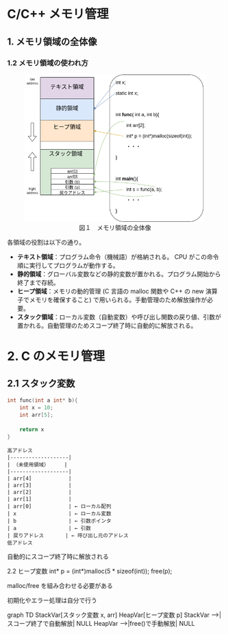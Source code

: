 # C/C++ メモリ管理

## 1. メモリ領域の全体像

### 1.2 メモリ領域の使われ方

 <figure style="text-align:center;">
<img width="500" src="./images/memory_using.drawio.png">
<figcaption>図１　メモリ領域の全体像</figcaption>
</figure>

各領域の役割は以下の通り。

- **テキスト領域**：プログラム命令（機械語）が格納される。 CPU がこの命令順に実行してプログラムが動作する。
- **静的領域**：グローバル変数などの静的変数が置かれる。プログラム開始から終了まで存続。
- **ヒープ領域**：メモリの動的管理 (C 言語の malloc 関数や C++ の new 演算子でメモリを確保すること) で用いられる。手動管理のため解放操作が必要。
- **スタック領域**：ローカル変数（自動変数）や呼び出し関数の戻り値、引数が置かれる。自動管理のためスコープ終了時に自動的に解放される。

# 2. C のメモリ管理

## 2.1 スタック変数

```c
int func(int a int* b){
    int x = 10;
    int arr[5];

    return x
}
```

```
高アドレス
|-------------------|
| （未使用領域）     |
|-------------------|
| arr[4]            |
| arr[3]            |
| arr[2]            |
| arr[1]            |
| arr[0]            | ← ローカル配列
| x                 | ← ローカル変数
| b                 | ← 引数ポインタ
| a                 | ← 引数
| 戻りアドレス       | ← 呼び出し元のアドレス
低アドレス
```

自動的にスコープ終了時に解放される

2.2 ヒープ変数
int* p = (int*)malloc(5 \* sizeof(int));
free(p);

malloc/free を組み合わせる必要がある

初期化やエラー処理は自分で行う

graph TD
StackVar[スタック変数 x, arr]
HeapVar[ヒープ変数 p]
StackVar -->|スコープ終了で自動解放| NULL
HeapVar -->|free()で手動解放| NULL
